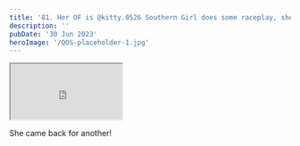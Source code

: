 ```yaml
---
title: '81. Her OF is @kitty.0526 Southern Girl does some raceplay, she is new to it but could see her improving'
description: ''
pubDate: '30 Jun 2023'
heroImage: '/QOS-placeholder-1.jpg'
---
```

<iframe src="https://drive.google.com/file/d/1bWyi1X8CHL__jiRcWsvlhkN_-qImvJts/preview" width="200" height="100" allow="autoplay" allowfullscreen="allowfullscreen"></iframe>

She came back for another!